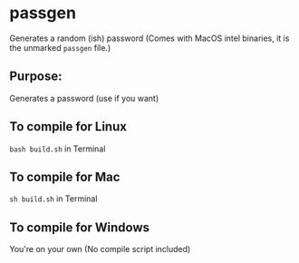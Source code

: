 # passgen
Generates a random (ish) password
(Comes with MacOS intel binaries, it is the unmarked `passgen` file.)

## Purpose:
Generates a password (use if you want)

## To compile for Linux
`bash build.sh` in Terminal
## To compile for Mac
`sh build.sh` in Terminal
## To compile for Windows
You're on your own (No compile script included)
